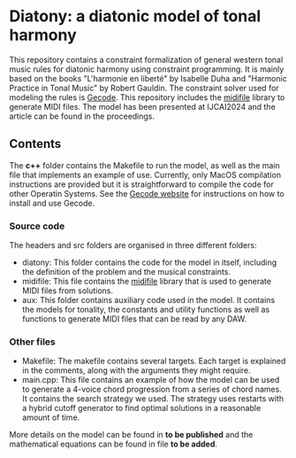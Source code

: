 # Diatony: a diatonic model of tonal harmony
This repository contains a constraint formalization of general western tonal music rules for diatonic harmony using constraint programming. It is mainly based on the books "L'harmonie en liberté" by Isabelle Duha and "Harmonic Practice in Tonal Music" by Robert Gauldin. The constraint solver used for modeling the rules is [Gecode](http://www.gecode.org/). This repository includes the [midifile](https://github.com/craigsapp/midifile) library to generate MIDI files. The model has been presented at IJCAI2024 and the article can be found in the proceedings. 

## Contents
The **c++** folder contains the Makefile to run the model, as well as the main file that implements an example of use. Currently, only MacOS compilation instructions are provided but it is straightforward to compile the code for other Operatin Systems. See the [Gecode website](http://www.gecode.org/) for instructions on how to install and use Gecode.
### Source code
The headers and src folders are organised in three different folders:
- diatony: This folder contains the code for the model in itself, including the definition of the problem and the musical constraints.
- midifile: This file contains the [midifile](https://github.com/craigsapp/midifile) library that is used to generate MIDI files from solutions.
- aux: This folder contains auxiliary code used in the model. It contains the models for tonality, the constants and utility functions as well as functions to generate MIDI files that can be read by any DAW.

### Other files
- Makefile: The makefile contains several targets. Each target is explained in the comments, along with the arguments they might require.
- main.cpp: This file contains an example of how the model can be used to generate a 4-voice chord progression from a series of chord names. It contains the search strategy we used. The strategy uses restarts with a hybrid cutoff generator to find optimal solutions in a reasonable amount of time.

More details on the model can be found in **to be published** and the mathematical equations can be found in file **to be added**.

